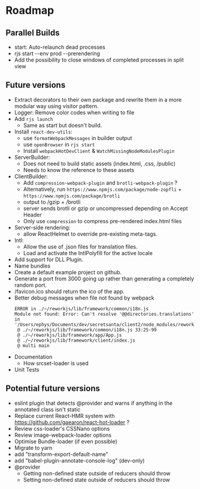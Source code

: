 # Roadmap

## Parallel Builds

- start: Auto-relaunch dead processes
- rjs start --env prod --prerendering 
- Add the possibility to close windows of completed processes in split view

## Future versions

- Extract decorators to their own package and rewrite them in a more modular way using visitor pattern.
- Logger: Remove color codes when writing to file
- Add `rjs launch`
  - Same as start but doesn't build.
- Install `react-dev-utils`:
  - use `formatWebpackMessages` in builder output
  - use `openBrowser` in `rjs start`
  - Install `webpackHotDevClient` & `WatchMissingNodeModulesPlugin`
- ServerBuilder:
  - Does not need to build static assets (index.html, .css, /public)
  - Needs to know the reference to these assets
- ClientBuilder:
  - Add `compression-webpack-plugin` and `brotli-webpack-plugin` ?
  - Alternatively, run `https://www.npmjs.com/package/node-zopfli` + `https://www.npmjs.com/package/brotli`
   - output to /gzip + /brotli
   - server sends brotli or gzip or uncompressed depending on Accept Header
   - Only use `compression` to compress pre-rendered index.html files
- Server-side rendering:
  - allow ReactHelmet to override pre-existing meta-tags.
- Intl:
  - Allow the use of .json files for translation files.
  - Load and activate the IntlPolyfill for the active locale
- Add support for DLL Plugin.
- Name bundles
- Create a default example project on github.
- Generate a port from 3000 going up rather than generating a completely random port.
- /favicon.ico should return the ico of the app.
- Better debug messages when file not found by webpack
  ```
  ERROR in ./~/reworkjs/lib/framework/common/i18n.js
  Module not found: Error: Can't resolve '@@directories.translations' in '/Users/ephys/Documents/dev/secretsanta/client2/node_modules/reworkjs/lib/framework/common'
   @ ./~/reworkjs/lib/framework/common/i18n.js 33:25-99
   @ ./~/reworkjs/lib/framework/app/App.js
   @ ./~/reworkjs/lib/framework/client/index.js
   @ multi main
   ```
- Documentation
  - How srcset-loader is used
- Unit Tests

## Potential future versions

- eslint plugin that detects @provider and warns if anything in the annotated class isn't static
- Replace current React-HMR system with https://github.com/gaearon/react-hot-loader ?
- Review css-loader's CSSNano options
- Review image-webpack-loader options
- Optimise Bundle-loader (if even possible)
- Migrate to yarn
- add "transform-export-default-name"
- add "babel-plugin-annotate-console-log" (dev-only)
- @provider
  - Getting non-defined state outside of reducers should throw
  - Setting non-defined state outside of reducers should throw

